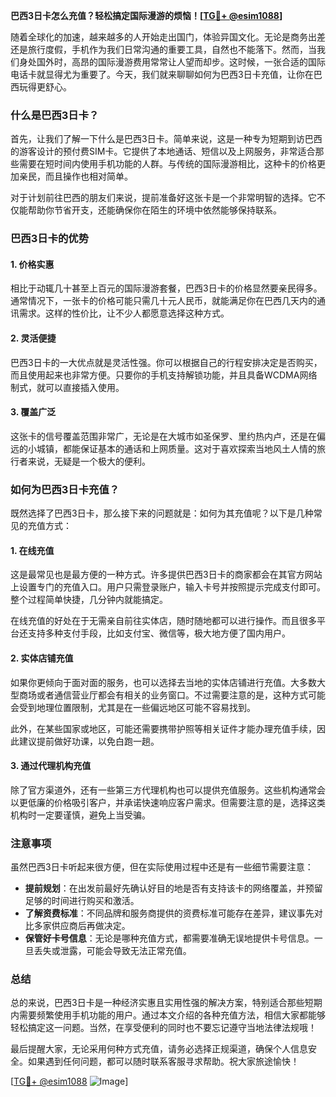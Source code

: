 **巴西3日卡怎么充值？轻松搞定国际漫游的烦恼！[[TG💪+ @esim1088](https://t.me/s/esim1088)]**

随着全球化的加速，越来越多的人开始走出国门，体验异国文化。无论是商务出差还是旅行度假，手机作为我们日常沟通的重要工具，自然也不能落下。然而，当我们身处国外时，高昂的国际漫游费用常常让人望而却步。这时候，一张合适的国际电话卡就显得尤为重要了。今天，我们就来聊聊如何为巴西3日卡充值，让你在巴西玩得更舒心。

### 什么是巴西3日卡？

首先，让我们了解一下什么是巴西3日卡。简单来说，这是一种专为短期到访巴西的游客设计的预付费SIM卡。它提供了本地通话、短信以及上网服务，非常适合那些需要在短时间内使用手机功能的人群。与传统的国际漫游相比，这种卡的价格更加亲民，而且操作也相对简单。

对于计划前往巴西的朋友们来说，提前准备好这张卡是一个非常明智的选择。它不仅能帮助你节省开支，还能确保你在陌生的环境中依然能够保持联系。

### 巴西3日卡的优势

#### 1. **价格实惠**
相比于动辄几十甚至上百元的国际漫游套餐，巴西3日卡的价格显然要亲民得多。通常情况下，一张卡的价格可能只需几十元人民币，就能满足你在巴西几天内的通讯需求。这样的性价比，让不少人都愿意选择这种方式。

#### 2. **灵活便捷**
巴西3日卡的一大优点就是灵活性强。你可以根据自己的行程安排决定是否购买，而且使用起来也非常方便。只要你的手机支持解锁功能，并且具备WCDMA网络制式，就可以直接插入使用。

#### 3. **覆盖广泛**
这张卡的信号覆盖范围非常广，无论是在大城市如圣保罗、里约热内卢，还是在偏远的小城镇，都能保证基本的通话和上网质量。这对于喜欢探索当地风土人情的旅行者来说，无疑是一个极大的便利。

### 如何为巴西3日卡充值？

既然选择了巴西3日卡，那么接下来的问题就是：如何为其充值呢？以下是几种常见的充值方式：

#### 1. **在线充值**
这是最常见也是最方便的一种方式。许多提供巴西3日卡的商家都会在其官方网站上设置专门的充值入口。用户只需登录账户，输入卡号并按照提示完成支付即可。整个过程简单快捷，几分钟内就能搞定。

在线充值的好处在于无需亲自前往实体店，随时随地都可以进行操作。而且很多平台还支持多种支付手段，比如支付宝、微信等，极大地方便了国内用户。

#### 2. **实体店铺充值**
如果你更倾向于面对面的服务，也可以选择去当地的实体店铺进行充值。大多数大型商场或者通信营业厅都会有相关的业务窗口。不过需要注意的是，这种方式可能会受到地理位置限制，尤其是在一些偏远地区可能不容易找到。

此外，在某些国家或地区，可能还需要携带护照等相关证件才能办理充值手续，因此建议提前做好功课，以免白跑一趟。

#### 3. **通过代理机构充值**
除了官方渠道外，还有一些第三方代理机构也可以提供充值服务。这些机构通常会以更低廉的价格吸引客户，并承诺快速响应客户需求。但需要注意的是，选择这类机构时一定要谨慎，避免上当受骗。

### 注意事项

虽然巴西3日卡听起来很方便，但在实际使用过程中还是有一些细节需要注意：

- **提前规划**：在出发前最好先确认好目的地是否有支持该卡的网络覆盖，并预留足够的时间进行购买和激活。
- **了解资费标准**：不同品牌和服务商提供的资费标准可能存在差异，建议事先对比多家供应商后再做决定。
- **保管好卡号信息**：无论是哪种充值方式，都需要准确无误地提供卡号信息。一旦丢失或泄露，可能会导致无法正常充值。

### 总结

总的来说，巴西3日卡是一种经济实惠且实用性强的解决方案，特别适合那些短期内需要频繁使用手机功能的用户。通过本文介绍的各种充值方法，相信大家都能够轻松搞定这一问题。当然，在享受便利的同时也不要忘记遵守当地法律法规哦！

最后提醒大家，无论采用何种方式充值，请务必选择正规渠道，确保个人信息安全。如果遇到任何问题，都可以随时联系客服寻求帮助。祝大家旅途愉快！

[[TG💪+ @esim1088](https://t.me/s/esim1088) ![Image](https://i.postimg.cc/4NQfJmqS/Snipaste-2025-05-13-00-14-12.png)]